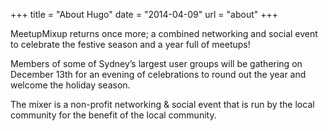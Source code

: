 +++
title = "About Hugo"
date = "2014-04-09"
url = "about"
+++

MeetupMixup returns once more; a combined networking and social event to celebrate the festive season and a year full of meetups!

Members of some of Sydney’s largest user groups will be gathering on December 13th for an evening of celebrations to round out the year and welcome the holiday season.

The mixer is a non-profit networking & social event that is run by the local community for the benefit of the local community.
